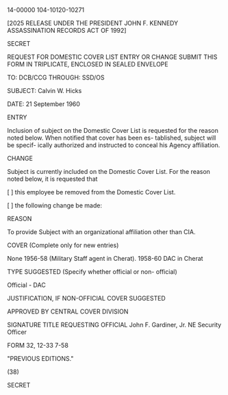 14-00000
104-10120-10271

[2025 RELEASE UNDER THE PRESIDENT JOHN F. KENNEDY ASSASSINATION RECORDS ACT OF 1992]

SECRET

REQUEST FOR DOMESTIC COVER LIST ENTRY OR CHANGE
SUBMIT THIS FORM IN TRIPLICATE, ENCLOSED IN SEALED ENVELOPE

TO: DCB/CCG
THROUGH: SSD/OS

SUBJECT: Calvin W. Hicks

DATE: 21 September 1960

ENTRY

Inclusion of subject on the
Domestic Cover List is requested
for the reason noted below. When
notified that cover has been es-
tablished, subject will be specif-
ically authorized and instructed to
conceal his Agency affiliation.

CHANGE

Subject is currently included on
the Domestic Cover List. For the
reason noted below, it is requested
that

[ ] this employee be removed from
the Domestic Cover List.

[ ] the following change be made:

REASON

To provide Subject with an organizational affiliation other than CIA.

COVER (Complete only for new entries)

None 1956-58 (Military Staff agent in Cherat).
1958-60 DAC in Cherat

TYPE SUGGESTED
(Specify whether
official or non-
official)

Official - DAC

JUSTIFICATION, IF
NON-OFFICIAL COVER
SUGGESTED

APPROVED BY CENTRAL COVER DIVISION

SIGNATURE
TITLE
REQUESTING OFFICIAL
John F. Gardiner, Jr.
NE Security Officer

FORM 32, 12-33
7-58

"PREVIOUS EDITIONS."

(38)

SECRET
